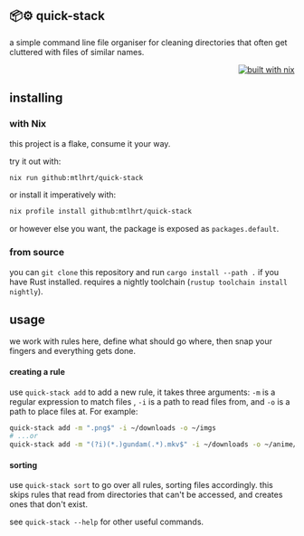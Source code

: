 ## 📦️⚙️ quick-stack

a simple command line file organiser for cleaning directories that often get cluttered
with files of similar names.
<div align="right">

[![built with nix](https://builtwithnix.org/badge.svg)](https://builtwithnix.org)
</div>


## installing
### with Nix
this project is a flake, consume it your way.

try it out with:
```bash
nix run github:mtlhrt/quick-stack
```

or install it imperatively with:
```bash
nix profile install github:mtlhrt/quick-stack
```

or however else you want, the package is exposed as `packages.default`.

### from source
you can `git clone` this repository and run `cargo install --path .` if you have Rust installed.
requires a nightly toolchain (`rustup toolchain install nightly`).

## usage
we work with rules here, define what should go where, then snap your fingers and everything gets done.

#### creating a rule
use `quick-stack add` to add a new rule, it takes three arguments: `-m` is a regular expression to match files ,
`-i` is a path to read files from, and `-o` is a path to place files at. For example:
```sh
quick-stack add -m ".png$" -i ~/downloads -o ~/imgs
# ...or
quick-stack add -m "(?i)(*.)gundam(.*).mkv$" -i ~/downloads -o ~/anime/gundam
```


#### sorting
use `quick-stack sort` to go over all rules, sorting files accordingly.
this skips rules that read from directories that can't be accessed, and creates ones
that don't exist.

see `quick-stack --help` for other useful commands.

